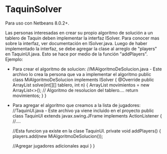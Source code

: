 # TaquinSolver

Para uso con Netbeans 8.0.2+.

Las personas interesadas en crear su propio algoritmo de solución a un tablero de Taquin deben implementar la interfaz ISolver. Para conocer mas sobre la interfaz, ver documentación en ISolver.java.
Luego de haber implementado la interfaz, se debe agregar la clase al arreglo de "players" en TaquinUI.java. Esto se hace por medio de la función "addPlayers".
Ejemplo:

* Para crear el algoritmo de solucion:
//MiAlgoritmoDeSolucion.java - Este archivo lo crea la persona que va a implementar el algoritmo
public class MiAlgoritmoDeSolucion implements ISolver
{
  @Override
  public ArrayList<Integer> solve(int[][] tablero, int n)
  {
      ArrayList<Integer> movimientos = new ArrayList<>();
      // Algoritmo de resolucion del tablero....
      return movimientos;
  }
}

* Para agregar el algoritmo que creamos a la lista de jugadores:
//TaquinUI.java - Este archivo ya viene incluido en el proyecto
public class TaquinUI extends javax.swing.JFrame implements ActionListener
{
  //....
  
  //Esta funcion ya existe en la clase TaquinUI.
  private void addPlayers()
  {
    players.add(new MiAlgoritmoDeSolucion());
    
    //Agregar jugadores adicionales aqui
  }
}
